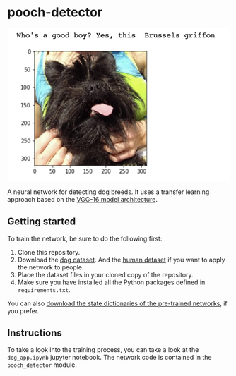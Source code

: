 # pooch-detector

![pooch-detector in action](https://github.com/cptanalatriste/pooch-detector/blob/master/img/pooch_detected.png?raw=true)

A neural network for detecting dog breeds. 
It uses a transfer learning approach based on the [VGG-16 model 
architecture](https://arxiv.org/abs/1409.1556).


## Getting started
To train the network, be sure to do the following first:

1. Clone this repository.
2. Download the [dog dataset](https://s3-us-west-1.amazonaws.com/udacity-aind/dog-project/dogImages.zip). 
And the [human dataset](http://vis-www.cs.umass.edu/lfw/lfw.tgz) if you want to apply the network to people.
3. Place the dataset files in your cloned copy of the repository.
4. Make sure you have installed all the Python packages defined in `requirements.txt`.

You can also [download the state dictionaries of the pre-trained networks](https://drive.google.com/open?id=16iCEDprKa0t4PfwaE50htfxEm9PY8tGv), if you prefer.

## Instructions
To take a look into the training process, you can take a look at the `dog_app.ipynb`
jupyter notebook.
The network code is contained in the `pooch_detector` module.
